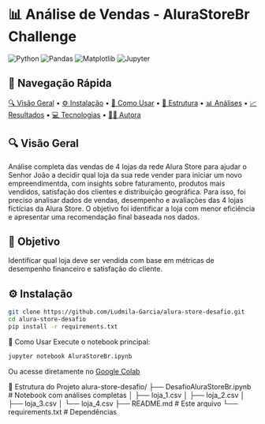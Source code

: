 # 📊 Análise de Vendas - AluraStoreBr Challenge

![Python](https://img.shields.io/badge/Python-3.8%2B-blue)
![Pandas](https://img.shields.io/badge/Pandas-1.3.0-blueviolet)
![Matplotlib](https://img.shields.io/badge/Matplotlib-3.4.3-orange)
![Jupyter](https://img.shields.io/badge/Jupyter-Notebook-orange)

## 🌟 Navegação Rápida
[🔍 Visão Geral](#-visão-geral) • 
[⚙️ Instalação](#️-instalação) • 
[🚀 Como Usar](#-como-usar) • 
[📂 Estrutura](#-estrutura-do-projeto) • 
[📊 Análises](#-análises-realizadas) • 
[📈 Resultados](#-resultados) • 
[💻 Tecnologias](#-tecnologias) • 
[👩‍💻 Autora](#-autora)

## 🔍 Visão Geral
Análise completa das vendas de 4 lojas da rede Alura Store para ajudar o Senhor João a decidir qual loja da sua rede vender para iniciar um novo empreendimentda, com insights sobre faturamento, produtos mais vendidos, satisfação dos clientes e distribuição geográfica.
Para isso, foi preciso analisar dados de vendas, desempenho e avaliações das 4 lojas fictícias da Alura Store. O objetivo foi identificar a loja com menor eficiência e apresentar uma recomendação final baseada nos dados.

## 📌 Objetivo
Identificar qual loja deve ser vendida com base em métricas de desempenho financeiro e satisfação do cliente.

## ⚙️ Instalação

```bash
git clone https://github.com/Ludmila-Garcia/alura-store-desafio.git
cd alura-store-desafio
pip install -r requirements.txt
```

🚀 Como Usar
Execute o notebook principal:

```bash
jupyter notebook AluraStoreBr.ipynb
```
Ou acesse diretamente no [Google Colab](https://colab.research.google.com/)

📂 Estrutura do Projeto
alura-store-desafio/
├── DesafioAluraStoreBr.ipynb          # Notebook com análises completas
│   ├── loja_1.csv
│   ├── loja_2.csv
│   ├── loja_3.csv
│   └── loja_4.csv
├── README.md                         # Este arquivo
└── requirements.txt                  # Dependências




